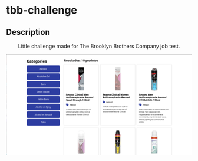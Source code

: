 # tbb-challenge

## Description
<p style="text-align:center"> Little challenge made for The Brooklyn Brothers Company job test.</p>

<img src="./.github/home.png" alt="Project Banner"/>
